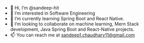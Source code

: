 - 👋 Hi, I’m @sandeep-hit
- 👀 I’m interested in Software Engineering
- 🌱 I’m currently learning Spring Boot and React Native.
- 💞️ I’m looking to collaborate on machine learning, Mern Stack development, Java Spring Boot and React-Native projects.
- 📫 You can reach me at sandeep1.chaudhary11@gmail.com

<!---
sandeep-hit/sandeep-hit is a ✨ special ✨ repository because its `README.md` (this file) appears on your GitHub profile.
You can click the Preview link to take a look at your changes.
--->
